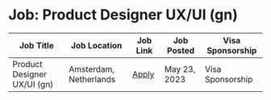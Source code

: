 # Job: Product Designer UX/UI (gn)

| Job Title | Job Location | Job Link | Job Posted | Visa Sponsorship |
| --- | --- | --- | --- | --- |
| Product Designer UX/UI (gn) | Amsterdam, Netherlands | [Apply](https://fashion.cloud/en/jobs-en/#job-1237802) | May 23, 2023 | Visa Sponsorship |
